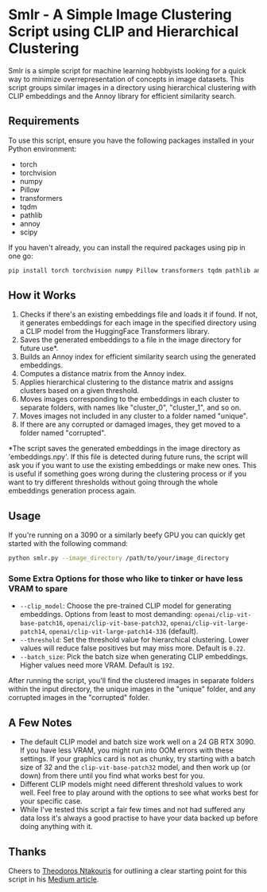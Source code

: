 # Smlr - A Simple Image Clustering Script using CLIP and Hierarchical Clustering


Smlr is a simple script for machine learning hobbyists looking for a quick way to minimize overrepresentation of concepts in image datasets. This script groups similar images in a directory using hierarchical clustering with CLIP embeddings and the Annoy library for efficient similarity search.

## Requirements

To use this script, ensure you have the following packages installed in your Python environment:

- torch
- torchvision
- numpy
- Pillow
- transformers
- tqdm
- pathlib
- annoy
- scipy

If you haven't already, you can install the required packages using pip in one go:

```bash
pip install torch torchvision numpy Pillow transformers tqdm pathlib annoy scipy
```

## How it Works

1. Checks if there's an existing embeddings file and loads it if found. If not, it generates embeddings for each image in the specified directory using a CLIP model from the HuggingFace Transformers library.
2. Saves the generated embeddings to a file in the image directory for future use*.
3. Builds an Annoy index for efficient similarity search using the generated embeddings.
4. Computes a distance matrix from the Annoy index.
5. Applies hierarchical clustering to the distance matrix and assigns clusters based on a given threshold.
6. Moves images corresponding to the embeddings in each cluster to separate folders, with names like "cluster_0", "cluster_1", and so on.
7. Moves images not included in any cluster to a folder named "unique".
8. If there are any corrupted or damaged images, they get moved to a folder named "corrupted".

*The script saves the generated embeddings in the image directory as 'embeddings.npy'. If this file is detected during future runs, the script will ask you if you want to use the existing embeddings or make new ones. This is useful if something goes wrong during the clustering process or if you want to try different thresholds without going through the whole embeddings generation process again.

## Usage

If you're running on a 3090 or a similarly beefy GPU you can quickly get started with the following command:

```bash
python smlr.py --image_directory /path/to/your/image_directory
```

### Some Extra Options for those who like to tinker or have less VRAM to spare

- `--clip_model`: Choose the pre-trained CLIP model for generating embeddings. Options from least to most demanding: `openai/clip-vit-base-patch16`, `openai/clip-vit-base-patch32`, `openai/clip-vit-large-patch14`, `openai/clip-vit-large-patch14-336` (default).
- `--threshold`: Set the threshold value for hierarchical clustering. Lower values will reduce false positives but may miss more. Default is `0.22`.
- `--batch_size`: Pick the batch size when generating CLIP embeddings. Higher values need more VRAM. Default is `192`.

After running the script, you'll find the clustered images in separate folders within the input directory, the unique images in the "unique" folder, and any corrupted images in the "corrupted" folder.

## A Few Notes

- The default CLIP model and batch size work well on a 24 GB RTX 3090. If you have less VRAM, you might run into OOM errors with these settings. If your graphics card is not as chunky, try starting with a batch size of 32 and the `clip-vit-base-patch32` model, and then work up (or down) from there until you find what works best for you.
- Different CLIP models might need different threshold values to work well. Feel free to play around with the options to see what works best for your specific case.
- While I've tested this script a fair few times and not had suffered any data loss it's always a good practise to have your data backed up before doing anything with it.

## Thanks
Cheers to [Theodoros Ntakouris](https://github.com/ntakouris) for outlining a clear starting point for this script in his [Medium article](https://zarkopafilis.medium.com/image-deduplication-using-openais-clip-and-community-detection-2504f0437e7e).
